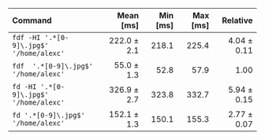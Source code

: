 | Command | Mean [ms] | Min [ms] | Max [ms] | Relative |
|:---|---:|---:|---:|---:|
| `fdf -HI '.*[0-9]\.jpg$' '/home/alexc'` | 222.0 ± 2.1 | 218.1 | 225.4 | 4.04 ± 0.11 |
| `fdf  '.*[0-9]\.jpg$' '/home/alexc'` | 55.0 ± 1.3 | 52.8 | 57.9 | 1.00 |
| `fd -HI '.*[0-9]\.jpg$' '/home/alexc'` | 326.9 ± 2.7 | 323.8 | 332.7 | 5.94 ± 0.15 |
| `fd '.*[0-9]\.jpg$' '/home/alexc'` | 152.1 ± 1.3 | 150.1 | 155.3 | 2.77 ± 0.07 |

